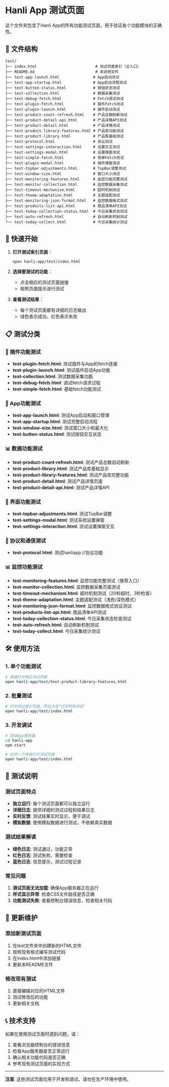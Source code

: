 # Hanli App 测试页面

这个文件夹包含了Hanli App的所有功能测试页面，用于验证各个功能模块的正确性。

## 📁 文件结构

```
test/
├── index.html                          # 测试页面索引（主入口）
├── README.md                           # 本说明文件
├── test-app-launch.html               # App启动测试
├── test-app-startup.html              # App启动流程测试
├── test-button-status.html            # 按钮状态测试
├── test-collection.html               # 数据采集测试
├── test-debug-fetch.html              # Fetch调试测试
├── test-plugin-fetch.html             # 插件Fetch测试
├── test-plugin-launch.html            # 插件启动测试
├── test-product-count-refresh.html    # 产品总数刷新测试
├── test-product-detail-api.html       # 产品详情API测试
├── test-product-detail.html           # 产品详情测试
├── test-product-library-features.html # 产品库功能测试
├── test-product-library.html          # 产品库基础测试
├── test-protocol.html                 # 协议测试
├── test-settings-interaction.html     # 设置交互测试
├── test-settings-modal.html           # 设置弹窗测试
├── test-simple-fetch.html             # 简单Fetch测试
├── test-plugin-modal.html             # 插件弹窗测试
├── test-topbar-adjustments.html       # TopBar调整测试
├── test-window-size.html              # 窗口大小测试
├── test-monitoring-features.html      # 监控功能完整测试
├── test-monitor-collection.html       # 监控数据采集测试
├── test-timeout-mechanism.html        # 超时机制测试
├── test-theme-adaptation.html         # 主题适配测试
├── test-monitoring-json-format.html   # 监控数据格式测试
├── test-products-list-api.html        # 商品清单API测试
├── test-today-collection-status.html  # 今日采集状态测试
├── test-auto-refresh.html             # 自动刷新机制测试
└── test-today-collect.html            # 今日采集统计测试
```

## 🚀 快速开始

1. **打开测试索引页面**：
   ```bash
   open hanli-app/test/index.html
   ```

2. **选择要测试的功能**：
   - 点击相应的测试页面链接
   - 按照页面提示进行测试

3. **查看测试结果**：
   - 每个测试页面都有详细的日志输出
   - 绿色表示成功，红色表示失败

## 📋 测试分类

### 🔌 插件功能测试
- **test-plugin-fetch.html**: 测试插件与App的fetch连接
- **test-plugin-launch.html**: 测试插件启动App功能
- **test-collection.html**: 测试数据采集功能
- **test-debug-fetch.html**: 调试fetch请求过程
- **test-simple-fetch.html**: 基础fetch功能测试

### 📱 App功能测试
- **test-app-launch.html**: 测试App启动和窗口管理
- **test-app-startup.html**: 测试完整启动流程
- **test-window-size.html**: 测试窗口大小和最大化
- **test-button-status.html**: 测试按钮交互状态

### 📊 数据功能测试
- **test-product-count-refresh.html**: 测试产品总数自动刷新
- **test-product-library.html**: 测试产品库基础显示
- **test-product-library-features.html**: 测试产品库完整功能
- **test-product-detail.html**: 测试产品详情页面
- **test-product-detail-api.html**: 测试产品详情API

### 🎨 界面功能测试
- **test-topbar-adjustments.html**: 测试TopBar调整
- **test-settings-modal.html**: 测试系统设置弹窗
- **test-settings-interaction.html**: 测试设置弹窗交互

### 🔧 协议和通信测试
- **test-protocol.html**: 测试hanliapp://协议功能

### 📊 监控功能测试
- **test-monitoring-features.html**: 监控功能完整测试（推荐入口）
- **test-monitor-collection.html**: 监控数据采集页面测试
- **test-timeout-mechanism.html**: 超时机制测试（20秒超时，3秒检查）
- **test-theme-adaptation.html**: 主题适配测试（浅色/深色模式）
- **test-monitoring-json-format.html**: 监控数据格式验证测试
- **test-products-list-api.html**: 商品清单API测试
- **test-today-collection-status.html**: 今日采集状态检查测试
- **test-auto-refresh.html**: 自动刷新机制测试
- **test-today-collect.html**: 今日采集统计测试

## 🛠️ 使用方法

### 1. 单个功能测试
```bash
# 直接打开特定测试页面
open hanli-app/test/test-product-library-features.html
```

### 2. 批量测试
```bash
# 打开测试索引页面，然后点击"打开所有测试"
open hanli-app/test/index.html
```

### 3. 开发调试
```bash
# 启动App服务器
cd hanli-app
npm start

# 在另一个终端打开测试页面
open hanli-app/test/index.html
```

## 📝 测试说明

### 测试页面特点
- **独立运行**: 每个测试页面都可以独立运行
- **详细日志**: 提供详细的测试过程和结果日志
- **实时反馈**: 测试结果实时显示，便于调试
- **模拟数据**: 使用模拟数据进行测试，不依赖真实数据

### 测试结果解读
- **绿色日志**: 测试通过，功能正常
- **红色日志**: 测试失败，需要检查
- **蓝色日志**: 信息提示，测试过程记录

### 常见问题
1. **测试页面无法加载**: 确保App服务器正在运行
2. **样式显示异常**: 检查CSS文件路径是否正确
3. **功能测试失败**: 查看控制台错误信息，检查相关代码

## 🔄 更新维护

### 添加新测试页面
1. 在test文件夹中创建新的HTML文件
2. 按照现有格式编写测试代码
3. 在index.html中添加链接
4. 更新本README文件

### 修改现有测试
1. 直接编辑对应的HTML文件
2. 测试修改后的功能
3. 更新相关文档

## 📞 技术支持

如果在使用测试页面时遇到问题，请：
1. 查看浏览器控制台的错误信息
2. 检查App服务器是否正常运行
3. 确认相关功能代码是否正确
4. 参考现有测试页面的实现方式

---

**注意**: 这些测试页面仅用于开发和调试，请勿在生产环境中使用。
